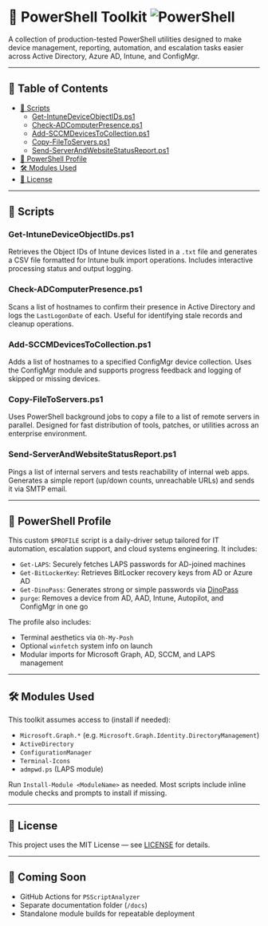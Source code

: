 # 🔧 PowerShell Toolkit ![PowerShell](https://img.shields.io/badge/PowerShell-0078D7?logo=powershell&logoColor=white)


A collection of production-tested PowerShell utilities designed to make device management, reporting, automation, and escalation tasks easier across Active Directory, Azure AD, Intune, and ConfigMgr.

---

## 📜 Table of Contents

- [🔧 Scripts](#-scripts)
  - [Get-IntuneDeviceObjectIDs.ps1](#get-intunedeviceobjectidsps1)
  - [Check-ADComputerPresence.ps1](#check-adcomputerpresenceps1)
  - [Add-SCCMDevicesToCollection.ps1](#add-sccmdevicestocollectionps1)
  - [Copy-FileToServers.ps1](#copy-filetoserversps1)
  - [Send-ServerAndWebsiteStatusReport.ps1](#send-serverandwebsitestatusreportps1)
- [👤 PowerShell Profile](#-powershell-profile)
- [🛠 Modules Used](#-modules-used)
- [📝 License](#-license)

---

## 🔧 Scripts

### Get-IntuneDeviceObjectIDs.ps1
Retrieves the Object IDs of Intune devices listed in a `.txt` file and generates a CSV file formatted for Intune bulk import operations. Includes interactive processing status and output logging.

### Check-ADComputerPresence.ps1
Scans a list of hostnames to confirm their presence in Active Directory and logs the `LastLogonDate` of each. Useful for identifying stale records and cleanup operations.

### Add-SCCMDevicesToCollection.ps1
Adds a list of hostnames to a specified ConfigMgr device collection. Uses the ConfigMgr module and supports progress feedback and logging of skipped or missing devices.

### Copy-FileToServers.ps1
Uses PowerShell background jobs to copy a file to a list of remote servers in parallel. Designed for fast distribution of tools, patches, or utilities across an enterprise environment.

### Send-ServerAndWebsiteStatusReport.ps1
Pings a list of internal servers and tests reachability of internal web apps. Generates a simple report (up/down counts, unreachable URLs) and sends it via SMTP email.

---

## 👤 PowerShell Profile

This custom `$PROFILE` script is a daily-driver setup tailored for IT automation, escalation support, and cloud systems engineering. It includes:

- `Get-LAPS`: Securely fetches LAPS passwords for AD-joined machines
- `Get-BitLockerKey`: Retrieves BitLocker recovery keys from AD or Azure AD
- `Get-DinoPass`: Generates strong or simple passwords via [DinoPass](https://www.dinopass.com)
- `purge`: Removes a device from AD, AAD, Intune, Autopilot, and ConfigMgr in one go

The profile also includes:
- Terminal aesthetics via `Oh-My-Posh`
- Optional `winfetch` system info on launch
- Modular imports for Microsoft Graph, AD, SCCM, and LAPS management

---

## 🛠 Modules Used

This toolkit assumes access to (install if needed):

- `Microsoft.Graph.*` (e.g. `Microsoft.Graph.Identity.DirectoryManagement`)
- `ActiveDirectory`
- `ConfigurationManager`
- `Terminal-Icons`
- `admpwd.ps` (LAPS module)

Run `Install-Module <ModuleName>` as needed. Most scripts include inline module checks and prompts to install if missing.

---

## 📝 License

This project uses the MIT License — see [LICENSE](LICENSE) for details.

---

## 🚀 Coming Soon

- GitHub Actions for `PSScriptAnalyzer`
- Separate documentation folder (`/docs`)
- Standalone module builds for repeatable deployment
